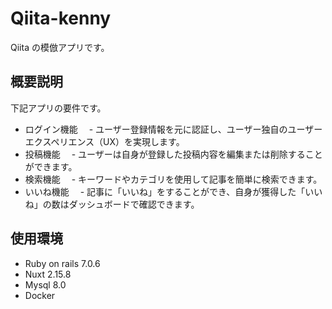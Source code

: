 # Qiita-kenny

Qiita の模倣アプリです。

## 概要説明

下記アプリの要件です。

- ログイン機能
  　- ユーザー登録情報を元に認証し、ユーザー独自のユーザーエクスペリエンス（UX）を実現します。
- 投稿機能
  　- ユーザーは自身が登録した投稿内容を編集または削除することができます。
- 検索機能
  　- キーワードやカテゴリを使用して記事を簡単に検索できます。
- いいね機能
  　- 記事に「いいね」をすることができ、自身が獲得した「いいね」の数はダッシュボードで確認できます。

## 使用環境

- Ruby on rails 7.0.6
- Nuxt 2.15.8
- Mysql 8.0
- Docker
